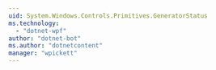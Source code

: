 ```yaml
---
uid: System.Windows.Controls.Primitives.GeneratorStatus
ms.technology: 
  - "dotnet-wpf"
author: "dotnet-bot"
ms.author: "dotnetcontent"
manager: "wpickett"
---
```

